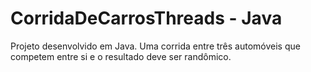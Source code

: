 # CorridaDeCarrosThreads - Java

Projeto desenvolvido em Java. Uma corrida entre três automóveis que competem entre si e o resultado deve ser randômico. 
